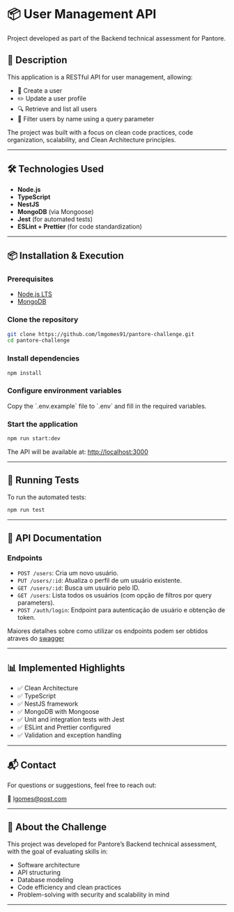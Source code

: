 
# 📦 User Management API

Project developed as part of the Backend technical assessment for Pantore.

## 📑 Description

This application is a RESTful API for user management, allowing:

- 📄 Create a user
- ✏️ Update a user profile
- 🔍 Retrieve and list all users
- 🎯 Filter users by name using a query parameter

The project was built with a focus on clean code practices, code organization, scalability, and Clean Architecture principles.

---

## 🛠️ Technologies Used

- **Node.js**
- **TypeScript**
- **NestJS**
- **MongoDB** (via Mongoose)
- **Jest** (for automated tests)
- **ESLint + Prettier** (for code standardization)

---

## 📦 Installation & Execution

### Prerequisites

- [Node.js LTS](https://nodejs.org/)
- [MongoDB](https://www.mongodb.com/)

### Clone the repository

```bash
git clone https://github.com/lmgomes91/pantore-challenge.git
cd pantore-challenge
```

### Install dependencies

```bash
npm install
```

### Configure environment variables

Copy the \`.env.example\` file to \`.env\` and fill in the required variables.

### Start the application

```bash
npm run start:dev
```

The API will be available at: [http://localhost:3000](http://localhost:3000)

---

## 🧪 Running Tests

To run the automated tests:

```bash
npm run test
```

---

## 📖 API Documentation

### Endpoints

-   `POST /users`: Cria um novo usuário.
-   `PUT /users/:id`: Atualiza o perfil de um usuário existente.
-   `GET /users/:id`: Busca um usuário pelo ID.
-   `GET /users`: Lista todos os usuários (com opção de filtros por query parameters).
-   `POST /auth/login`: Endpoint para autenticação de usuário e obtenção de token.

Maiores detalhes sobre como utilizar os endpoints podem ser obtidos atraves do [swagger](http://localhost:3000/api)

---

## 📊 Implemented Highlights

- ✅ Clean Architecture
- ✅ TypeScript
- ✅ NestJS framework
- ✅ MongoDB with Mongoose
- ✅ Unit and integration tests with Jest
- ✅ ESLint and Prettier configured
- ✅ Validation and exception handling

---


## 📬 Contact

For questions or suggestions, feel free to reach out:

📧 lgomes@post.com

---

## 📌 About the Challenge

This project was developed for Pantore’s Backend technical assessment, with the goal of evaluating skills in:

- Software architecture
- API structuring
- Database modeling
- Code efficiency and clean practices
- Problem-solving with security and scalability in mind

---

